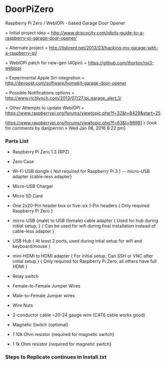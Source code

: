 # DoorPiZero
Raspberry Pi Zero / WebIOPi - based Garage Door Opener

 = Initial project idea =
http://www.driscocity.com/idiots-guide-to-a-raspberry-pi-garage-door-opener/

 = Alternate project = 
http://itsbrent.net/2013/03/hacking-my-garage-with-a-raspberry-pi/

 = WebIOPi patch for new-gen (40pin) =
https://github.com/thortex/rpi3-webiopi

 = Experimental Apple Siri integration =
http://devpost.com/software/homekit-garage-door-opener

 = Possible Notifications options =
http://www.richlynch.com/2013/07/27/pi_garage_alert_1/

 = Other Attempts to update WebIOPi =
https://www.raspberrypi.org/forums/viewtopic.php?f=32&t=8429&start=25

https://www.raspberrypi.org/forums/viewtopic.php?f=63&t=98981 } {look for comments by danjperron » Wed Jan 06, 2016 8:22 pm}

### Parts List ###

- Raspberry Pi Zero 1.3 (RPZ)
- Zero Case
- Wi-Fi USB dongle { Not required for Raspberry Pi 3 }
  -- micro-USB adapter {cable-less adapter}
- Micro-USB Charger 
- Micro SD Card 
- One 2x20-Pin header box or five-six 1-Pin headers
  { Only required Raspberry Pi Zero }

- micro-USB (male) to USB (female) cable adapter
  { Used for hub during initial setup; }
  { Can be used for wifi during final installation instead of cable-less adapter }
  
- USB Hub 
  { At least 2 ports, used during intial setup for wifi and keyboard/mouse }
  
- mini-HDMI to HDMI adapter 
  { For initial setup; Can SSH or VNC after initial setup }
  { Only required for Raspberry Pi Zero, all others have full HDMI }

- Relay switch 
- Female-to-Female Jumper Wires
- Male-to-Female Jumper wires
- Wire Nuts
- 2-conductor cable ~20-24 gauge wire (CAT6 cable works good)

- Magnetic Switch {optional}
- 1 10k Ohm resistor {required for magnetic switch}
- 1 1k Ohm resistor {required for magnetic switch}

### Steps to Replicate continues in Install.txt ###

